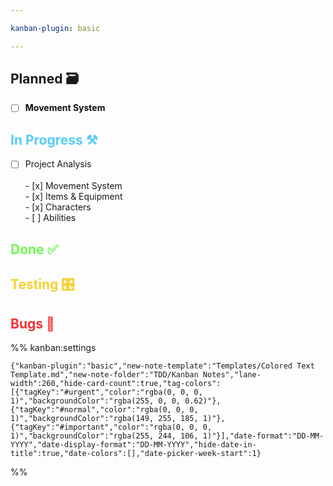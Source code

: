 ```yaml
---

kanban-plugin: basic

---
```


## Planned 🗃️

- [ ] <span style="color:#0f0f0f">**Movement System**


## <span style="color:#54ccf7">In Progress ⚒️

- [ ] Project Analysis<br><br> - [x] Movement System<br> - [x] Items & Equipment<br> - [x] Characters<br> - [ ] Abilities


## <span style="color:#6ff754"> Done ✅



## <span style="color:#f5d131">Testing 🎛️



## <span style="color:#f53131">Bugs 🐞





%% kanban:settings
```
{"kanban-plugin":"basic","new-note-template":"Templates/Colored Text Template.md","new-note-folder":"TDD/Kanban Notes","lane-width":260,"hide-card-count":true,"tag-colors":[{"tagKey":"#urgent","color":"rgba(0, 0, 0, 1)","backgroundColor":"rgba(255, 0, 0, 0.62)"},{"tagKey":"#normal","color":"rgba(0, 0, 0, 1)","backgroundColor":"rgba(149, 255, 185, 1)"},{"tagKey":"#important","color":"rgba(0, 0, 0, 1)","backgroundColor":"rgba(255, 244, 106, 1)"}],"date-format":"DD-MM-YYYY","date-display-format":"DD-MM-YYYY","hide-date-in-title":true,"date-colors":[],"date-picker-week-start":1}
```
%%